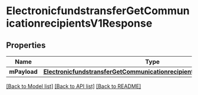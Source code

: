 # ElectronicfundstransferGetCommunicationrecipientsV1Response

## Properties
Name | Type | Description | Notes
------------ | ------------- | ------------- | -------------
**mPayload** | [**ElectronicfundstransferGetCommunicationrecipientsV1ResponseMPayload**](ElectronicfundstransferGetCommunicationrecipientsV1ResponseMPayload.md) |  | 

[[Back to Model list]](../README.md#documentation-for-models) [[Back to API list]](../README.md#documentation-for-api-endpoints) [[Back to README]](../README.md)


